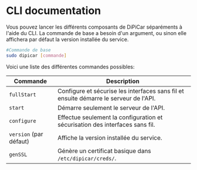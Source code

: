 # CLI documentation

Vous pouvez lancer les différents composants de DiPiCar séparéments à l'aide du CLI.
La commande de base a besoin d'un argument, ou sinon elle affichera par défaut la version installée du service.

```sh
#Commande de base
sudo dipicar [commande]
```

Voici une liste des différentes commandes possibles:

| Commande | Description |
|--|--|
| `fullStart` | Configure et sécurise les interfaces sans fil et ensuite démarre le serveur de l'API. |
| `start` | Démarre seulement le serveur de l'API. |
| `configure` | Effectue seulement la configuration et sécurisation des interfaces sans fil. |
| `version` (par défaut) | Affiche la version installée du service. |
| `genSSL` | Génère un certificat basique dans `/etc/dipicar/creds/`. |
